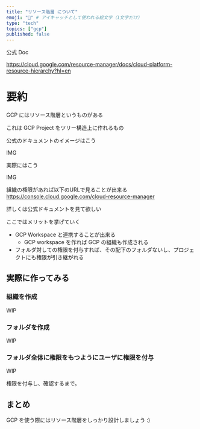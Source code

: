 ```yaml
---
title: "リソース階層 について"
emoji: "🔰" # アイキャッチとして使われる絵文字（1文字だけ）
type: "tech"
topics: ["gcp"]
published: false
---
```




公式 Doc

https://cloud.google.com/resource-manager/docs/cloud-platform-resource-hierarchy?hl=en


# 要約

GCP にはリソース階層というものがある

これは GCP Project をツリー構造上に作れるもの

公式のドキュメントのイメージはこう

IMG

実際にはこう

IMG

組織の権限があれば以下のURLで見ることが出来る
https://console.cloud.google.com/cloud-resource-manager

詳しくは公式ドキュメントを見て欲しい

ここではメリットを挙げていく

+ GCP Workspace と連携することが出来る
    + GCP workspace を作れば GCP の組織も作成される
+ フォルダ対しての権限を付与すれば、その配下のフォルダないし、プロジェクトにも権限が引き継がれる

## 実際に作ってみる

### 組織を作成

WIP

### フォルダを作成

WIP

### フォルダ全体に権限をもつようにユーザに権限を付与

WIP

権限を付与し、確認するまで。

## まとめ

GCP を使う際にはリソース階層をしっかり設計しましょう :)
